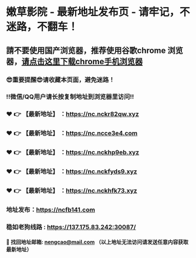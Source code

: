 # 嫩草影院 - 最新地址发布页 - 请牢记，不迷路，不翻车！

## 請不要使用国产浏览器，推荐使用谷歌chrome 浏览器，<a href = "https://www.google.cn/chrome/">请点击这里下载chrome手机浏览器</a>

### :sunglasses:重要提醒:sunglasses:请收藏本页面，避免迷路！
### ‼️微信/QQ用户请长按复制地址到浏览器里访问‼️

### :heart: :point_right: 【最新地址】 ：https://nc.nckr82qw.xyz
### :heart: :point_right: 【最新地址】 ：https://nc.ncce3e4.com
### :heart: :point_right: 【最新地址】 ：https://nc.nckhp9eb.xyz
### :heart: :point_right: 【最新地址】 ：https://nc.nckfyds9.xyz
### :heart: :point_right: 【最新地址】 ：https://nc.nckhfk73.xyz

### 地址发布：https://ncfb141.com
### 稳如老狗线路 : https://137.175.83.242:30087/

#### :e-mail: __找回地址邮箱: nengcao@mail.com （以上地址无法访问请发送任意内容获取最新地址）__
